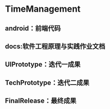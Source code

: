 # TimeManagement
## android：前端代码
## docs:软件工程原理与实践作业文档


## UIPrototype：迭代一成果
## TechPrototype：迭代二成果
## FinalRelease：最终成果
